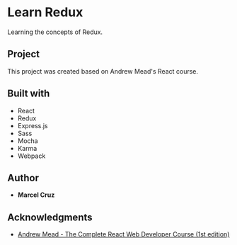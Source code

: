 # Learn Redux

Learning the concepts of Redux.

## Project

This project was created based on Andrew Mead's React course.

## Built with

* React
* Redux
* Express.js
* Sass
* Mocha
* Karma
* Webpack

## Author

* **Marcel Cruz**

## Acknowledgments

* [Andrew Mead - The Complete React Web Developer Course (1st edition)](https://mead.io/)
